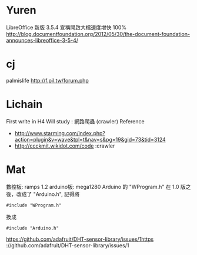 



# Yuren

LibreOffice 新版 3.5.4 宣稱開啟大檔速度增快 100%
<http://blog.documentfoundation.org/2012/05/30/the-document-foundation-announces-libreoffice-3-5-4/>  

# cj

palmislife 
<http://f.pil.tw/forum.php>  

# Lichain

First write in H4
Will study : 網路爬蟲 (crawler) 
Reference
- <http://www.starming.com/index.php?action=plugin&v=wave&tpl=t&nav=s&pg=19&gid=73&tid=3124>  
- <http://ccckmit.wikidot.com/code>  :crawler

# Mat

數控板: ramps 1.2
arduino板: mega1280
Arduino 的 "WProgram.h" 在 1.0 版之後，改成了 "Arduino.h", 記得將

    #include "WProgram.h"

換成

    #include "Arduino.h"

  
<https://github.com/adafruit/DHT-sensor-library/issues/1https>  ://github.com/adafruit/DHT-sensor-library/issues/1